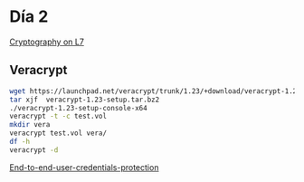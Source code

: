 # Día 2

[Cryptography on L7](https://medium.com/@16f51.4/cryptography-on-l7-f7488ad5cba1)

## Veracrypt

```bash
wget https://launchpad.net/veracrypt/trunk/1.23/+download/veracrypt-1.23-setup.tar.bz2
tar xjf  veracrypt-1.23-setup.tar.bz2
./veracrypt-1.23-setup-console-x64
veracrypt -t -c test.vol
mkdir vera
veracrypt test.vol vera/
df -h
veracrypt -d
```


[End-to-end-user-credentials-protection](https://scotch.io/@liesware/end-to-end-user-credentials-protection)
